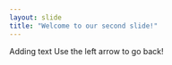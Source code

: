 ```yaml
---
layout: slide
title: "Welcome to our second slide!"
---
```

Adding text
Use the left arrow to go back!

